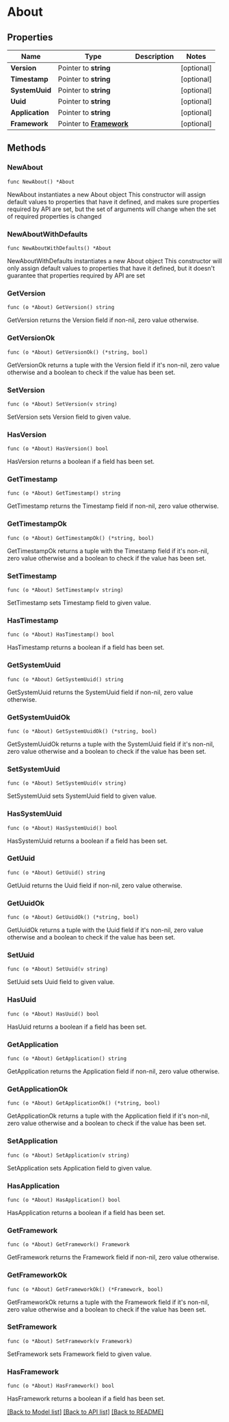 # About

## Properties

Name | Type | Description | Notes
------------ | ------------- | ------------- | -------------
**Version** | Pointer to **string** |  | [optional] 
**Timestamp** | Pointer to **string** |  | [optional] 
**SystemUuid** | Pointer to **string** |  | [optional] 
**Uuid** | Pointer to **string** |  | [optional] 
**Application** | Pointer to **string** |  | [optional] 
**Framework** | Pointer to [**Framework**](Framework.md) |  | [optional] 

## Methods

### NewAbout

`func NewAbout() *About`

NewAbout instantiates a new About object
This constructor will assign default values to properties that have it defined,
and makes sure properties required by API are set, but the set of arguments
will change when the set of required properties is changed

### NewAboutWithDefaults

`func NewAboutWithDefaults() *About`

NewAboutWithDefaults instantiates a new About object
This constructor will only assign default values to properties that have it defined,
but it doesn't guarantee that properties required by API are set

### GetVersion

`func (o *About) GetVersion() string`

GetVersion returns the Version field if non-nil, zero value otherwise.

### GetVersionOk

`func (o *About) GetVersionOk() (*string, bool)`

GetVersionOk returns a tuple with the Version field if it's non-nil, zero value otherwise
and a boolean to check if the value has been set.

### SetVersion

`func (o *About) SetVersion(v string)`

SetVersion sets Version field to given value.

### HasVersion

`func (o *About) HasVersion() bool`

HasVersion returns a boolean if a field has been set.

### GetTimestamp

`func (o *About) GetTimestamp() string`

GetTimestamp returns the Timestamp field if non-nil, zero value otherwise.

### GetTimestampOk

`func (o *About) GetTimestampOk() (*string, bool)`

GetTimestampOk returns a tuple with the Timestamp field if it's non-nil, zero value otherwise
and a boolean to check if the value has been set.

### SetTimestamp

`func (o *About) SetTimestamp(v string)`

SetTimestamp sets Timestamp field to given value.

### HasTimestamp

`func (o *About) HasTimestamp() bool`

HasTimestamp returns a boolean if a field has been set.

### GetSystemUuid

`func (o *About) GetSystemUuid() string`

GetSystemUuid returns the SystemUuid field if non-nil, zero value otherwise.

### GetSystemUuidOk

`func (o *About) GetSystemUuidOk() (*string, bool)`

GetSystemUuidOk returns a tuple with the SystemUuid field if it's non-nil, zero value otherwise
and a boolean to check if the value has been set.

### SetSystemUuid

`func (o *About) SetSystemUuid(v string)`

SetSystemUuid sets SystemUuid field to given value.

### HasSystemUuid

`func (o *About) HasSystemUuid() bool`

HasSystemUuid returns a boolean if a field has been set.

### GetUuid

`func (o *About) GetUuid() string`

GetUuid returns the Uuid field if non-nil, zero value otherwise.

### GetUuidOk

`func (o *About) GetUuidOk() (*string, bool)`

GetUuidOk returns a tuple with the Uuid field if it's non-nil, zero value otherwise
and a boolean to check if the value has been set.

### SetUuid

`func (o *About) SetUuid(v string)`

SetUuid sets Uuid field to given value.

### HasUuid

`func (o *About) HasUuid() bool`

HasUuid returns a boolean if a field has been set.

### GetApplication

`func (o *About) GetApplication() string`

GetApplication returns the Application field if non-nil, zero value otherwise.

### GetApplicationOk

`func (o *About) GetApplicationOk() (*string, bool)`

GetApplicationOk returns a tuple with the Application field if it's non-nil, zero value otherwise
and a boolean to check if the value has been set.

### SetApplication

`func (o *About) SetApplication(v string)`

SetApplication sets Application field to given value.

### HasApplication

`func (o *About) HasApplication() bool`

HasApplication returns a boolean if a field has been set.

### GetFramework

`func (o *About) GetFramework() Framework`

GetFramework returns the Framework field if non-nil, zero value otherwise.

### GetFrameworkOk

`func (o *About) GetFrameworkOk() (*Framework, bool)`

GetFrameworkOk returns a tuple with the Framework field if it's non-nil, zero value otherwise
and a boolean to check if the value has been set.

### SetFramework

`func (o *About) SetFramework(v Framework)`

SetFramework sets Framework field to given value.

### HasFramework

`func (o *About) HasFramework() bool`

HasFramework returns a boolean if a field has been set.


[[Back to Model list]](../README.md#documentation-for-models) [[Back to API list]](../README.md#documentation-for-api-endpoints) [[Back to README]](../README.md)


